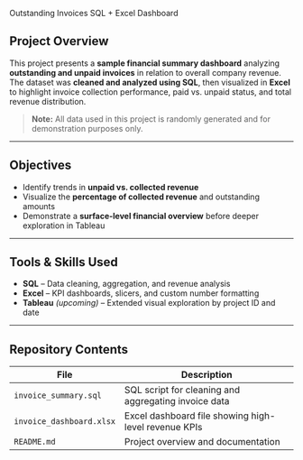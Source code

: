  Outstanding Invoices SQL + Excel Dashboard

##  Project Overview
This project presents a **sample financial summary dashboard** analyzing **outstanding and unpaid invoices** in relation to overall company revenue.  The dataset was **cleaned and analyzed using SQL**, then visualized in **Excel** to highlight invoice collection performance, paid vs. unpaid status, and total revenue distribution.

> **Note:** All data used in this project is randomly generated and for demonstration purposes only.

---

##  Objectives
- Identify trends in **unpaid vs. collected revenue**  
- Visualize the **percentage of collected revenue** and outstanding amounts  
- Demonstrate a **surface-level financial overview** before deeper exploration in Tableau  

---

##  Tools & Skills Used
- **SQL** – Data cleaning, aggregation, and revenue analysis  
- **Excel** – KPI dashboards, slicers, and custom number formatting  
- **Tableau** *(upcoming)* – Extended visual exploration by project ID and date  

---

##  Repository Contents
| File | Description |
|------|--------------|
| `invoice_summary.sql` | SQL script for cleaning and aggregating invoice data |
| `invoice_dashboard.xlsx` | Excel dashboard file showing high-level revenue KPIs |
| `README.md` | Project overview and documentation |
